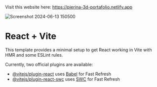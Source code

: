 Visit this website here: https://pierina-3d-portafolio.netlify.app

![Screenshot 2024-06-13 150500](https://github.com/PierinaBrito/3d-Portafolio/assets/77765628/992bbc2a-1f88-44f5-8809-715642884567)



# React + Vite

This template provides a minimal setup to get React working in Vite with HMR and some ESLint rules.

Currently, two official plugins are available:

- [@vitejs/plugin-react](https://github.com/vitejs/vite-plugin-react/blob/main/packages/plugin-react/README.md) uses [Babel](https://babeljs.io/) for Fast Refresh
- [@vitejs/plugin-react-swc](https://github.com/vitejs/vite-plugin-react-swc) uses [SWC](https://swc.rs/) for Fast Refresh

